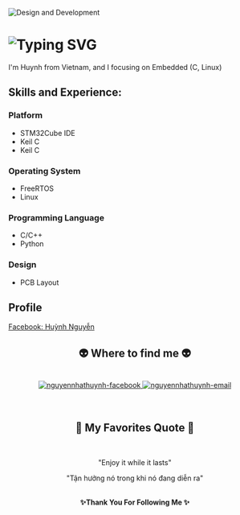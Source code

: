 ![Design and Development](https://media.licdn.com/dms/image/D5616AQEZgqy9pBKdWQ/profile-displaybackgroundimage-shrink_350_1400/0/1719355246572?e=1728518400&v=beta&t=Oo0cqJr5lO97M1E8kV1F3zWzRRmj4HtbZMo2wFcugmc)

# ![Typing SVG](https://readme-typing-svg.demolab.com?font=Fira+Code&weight=700&size=30&duration=1000&pause=500&color=FF9999&vCenter=true&&multiline=true&random=false&width=1200&height=60&lines=Hi+there!,+My+name+is+Nguyen+Cao+Huynh👋)

I'm Huynh from Vietnam, and I focusing on Embedded (C, Linux)
## Skills and Experience:
### Platform
* STM32Cube IDE
* Keil C
* Keil C
### Operating System
* FreeRTOS
* Linux
### Programming Language
*  C/C++
*  Python
### Design
* PCB Layout
  
## Profile
<a href="https://www.facebook.com/profile.php?id=100008807208674" target="blank">
  Facebook: Huỳnh Nguyễn
</a>

<!-- START GWhere to find me -->
<h2 align="center">👽 Where to find me 👽</h2>
<br>
<!-- https://icons8.com -->
<div align="center">
  <a href="https://www.facebook.com/nickyxoandev/" target="blank">
    <img src="https://img.icons8.com/bubbles/100/000000/facebook-new.png" alt="nguyennhathuynh-facebook" />
  </a>
  <!--<a href="https://www.youtube.com/@xoandev" target="blank">
    <img src="https://img.icons8.com/bubbles/100/000000/youtube-squared.png" alt="nguyennhathuynh-youtube" />
  </a>
  <a href="https://www.linkedin.com/in/nguyen-nhat-huynh-xd" target="blank">
    <img src="https://img.icons8.com/bubbles/100/000000/linkedin.png" alt="nguyennhathuynh-linkedin" />
  </a> -->
<!--   <a href="#" target="blank">
    <img src="https://img.icons8.com/bubbles/100/000000/instagram.png" alt="nguyennhathuynh-instagram" />
  </a> -->
  <a href="mailto:nguyencaohuynh37@gmail.com" target="top">
    <img src="https://img.icons8.com/bubbles/100/000000/apple-mail.png" alt="nguyennhathuynh-email" />
  </a>
</div>
<!-- END GWhere to find me -->
<br>
<br>


<h2 align="center">📑 My Favorites Quote 📑</h2>
<br>
<div align="center"> 
<p>"Enjoy it while it lasts"<p>
<p>"Tận hưởng nó trong khi nó đang diễn ra"<p>
</div>

<br>

<div align='center'>
<b> ✨Thank You For Following Me ✨</b>
</div>

<br>
<br>
<br>
<br>

